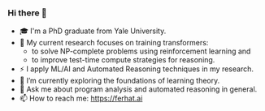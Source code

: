 ### Hi there 👋

<!--
**ferhaterata/ferhaterata** is a ✨ _special_ ✨ repository because its `README.md` (this file) appears on your GitHub profile.

Here are some ideas to get you started:
-->
- 🎓 I'm a PhD graduate from Yale University.
- 🔭 My current research focuses on training transformers: 
  - to solve NP-complete problems using reinforcement learning and
  - to improve test-time compute strategies for reasoning.
- ⚡ I apply ML/AI and Automated Reasoning techniques in my research.
- 📕 I’m currently exploring the foundations of learning theory.
- 💬 Ask me about program analysis and automated reasoning in general.
- 📫 How to reach me: https://ferhat.ai
